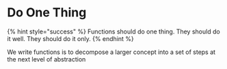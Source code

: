 # Do One Thing

{% hint style="success" %}
Functions should do one thing. They should do it well. They should do it only.
{% endhint %}

We write functions is to decompose a larger concept into a set of steps at the next level of abstraction
